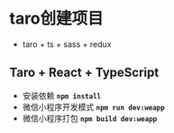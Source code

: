 # taro创建项目
* taro + ts + sass + redux
## Taro + React + TypeScript

* 安装依赖 __`npm install`__
* 微信小程序开发模式 __`npm run dev:weapp`__
* 微信小程序打包 __`npm build dev:weapp`__